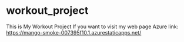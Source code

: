 # workout_project
This is My Workout Project
If you want to visit my web page Azure link:
https://mango-smoke-007395f10.1.azurestaticapps.net/
